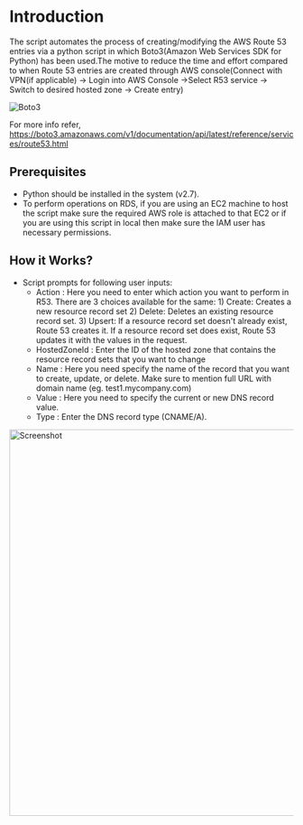 # Introduction

The script automates the process of creating/modifying the AWS Route 53 entries via a python script in which Boto3(Amazon Web Services SDK for Python) has been used.The motive to reduce the time and effort compared to when Route 53 entries are created through AWS console(Connect with VPN(if applicable) -> Login into AWS Console ->Select R53 service -> Switch to desired hosted zone -> Create entry)

![Boto3](https://user-images.githubusercontent.com/50901044/98013545-812e1600-1e20-11eb-9603-caed48a5e6ae.jpg)



For more info refer, https://boto3.amazonaws.com/v1/documentation/api/latest/reference/services/route53.html

## Prerequisites

* Python should be installed in the system (v2.7).
* To perform operations on RDS, if you are using an EC2 machine to host the script make sure the required AWS role is attached to that EC2 or if you are using this script in local then make sure the IAM user has necessary permissions.

## How it Works?
* Script prompts for following user inputs:
    - Action : Here you need to enter which action you want to perform in R53. There are 3 choices available for the same:
            1) Create: Creates a new resource record set
            2) Delete: Deletes an existing resource record set.
            3) Upsert: If a resource record set doesn't already exist, Route 53 creates it. If a resource record set does exist, Route 53 updates it with the values in the request.
    - HostedZoneId : Enter the ID of the hosted zone that contains the resource record sets that you want to change
    - Name : Here you need specify the name of the record that you want to create, update, or delete. Make sure to mention full URL with domain name (eg. test1.mycompany.com)
    - Value : Here you need to specify the current or new DNS record value.
    - Type : Enter the DNS record type (CNAME/A).
  
<img width="685" alt="Screenshot " src="https://user-images.githubusercontent.com/50901044/98010591-e253ea80-1e1c-11eb-82d9-0b8adbe439f2.png">

    


